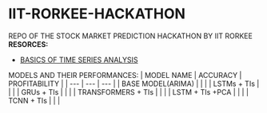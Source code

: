# IIT-RORKEE-HACKATHON
REPO OF THE STOCK MARKET PREDICTION HACKATHON BY IIT RORKEE \
**RESORCES:**
* [BASICS OF TIME SERIES ANALYSIS](https://www.itl.nist.gov/div898/handbook/pmc/section4/pmc4.htm)

MODELS AND THEIR PERFORMANCES: 
| MODEL NAME | ACCURACY |  PROFITABILITY |
| --- | --- | --- |
| BASE MODEL(ARIMA) | | |
| LSTMs + TIs | | |
| GRUs + TIs | | |
| TRANSFORMERS + TIs | | |
| LSTM + TIs +PCA | | |
| TCNN + TIs | | | 


